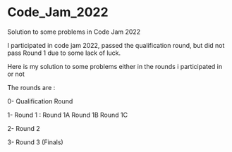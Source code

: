 # Code_Jam_2022
Solution to some problems in Code Jam 2022

I participated in code jam 2022, passed the qualification round, but did not pass Round 1 due to some lack of luck.

Here is my solution to some problems either in the rounds i participated in or not

The rounds are :

0- Qualification Round

1- Round 1 :  Round 1A
              Round 1B
              Round 1C
              
2- Round 2

3- Round 3 (Finals)

